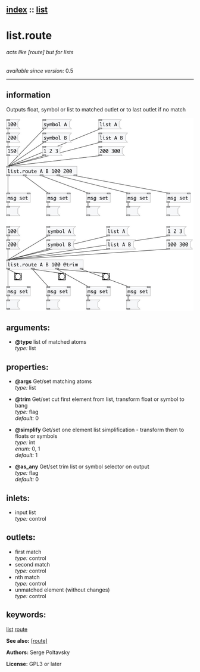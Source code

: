[index](index.html) :: [list](category_list.html)
---

# list.route

###### acts like [route] but for lists

*available since version:* 0.5

---


## information
Outputs float, symbol or list to matched outlet or to last outlet if no
            match



[![example](../examples/img/list.route.jpg)](../examples/pd/list.route.pd)



## arguments:

* **@type**
list of matched atoms<br>
_type:_ list<br>





## properties:

* **@args** 
Get/set matching atoms<br>
_type:_ list<br>

* **@trim** 
Get/set cut first element from list, transform float or symbol to bang<br>
_type:_ flag<br>
_default:_ 0<br>

* **@simplify** 
Get/set one element list simplification - transform them to floats or symbols<br>
_type:_ int<br>
_enum:_ 0, 1<br>
_default:_ 1<br>

* **@as_any** 
Get/set trim list or symbol selector on output<br>
_type:_ flag<br>
_default:_ 0<br>



## inlets:

* input list<br>
_type:_ control



## outlets:

* first match<br>
_type:_ control
* second match<br>
_type:_ control
* nth match<br>
_type:_ control
* unmatched element (without changes)<br>
_type:_ control



## keywords:

[list](keywords/list.html)
[route](keywords/route.html)



**See also:**
[\[route\]](route.html)




**Authors:** Serge Poltavsky




**License:** GPL3 or later





